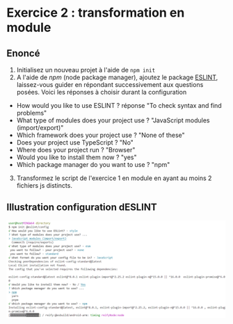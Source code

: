 # Exercice 2 : transformation en module

## Enoncé

1. Initialisez un nouveau projet à l'aide de `npm init`
2. A l'aide de *npm* (node package manager), ajoutez le package [ESLINT](https://eslint.org/), laissez-vous guider en répondant successivement aux questions posées.
Voici les réponses à choisir durant la configuration
- How would you like to use ESLINT ? réponse "To check syntax and find problems"
- What type of modules does your project use ? "JavaScript modules (import/export)"
- Which framework does your project use ? "None of these"
- Does your project use TypeScript ? "No"
- Where does your project run ? "Browser"
- Would you like to install them now ? "yes"
- Which package manager do you want to use ? "npm"
3. Transformez le script de l'exercice 1 en module en ayant au moins 2 fichiers js distincts.

## Illustration configuration dESLINT

![eslint](../ressources/img/global/eslint.png)
